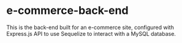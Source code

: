 # e-commerce-back-end
This is the back-end built for an e-commerce site, configured with Express.js API to use Sequelize to interact with a MySQL database.
